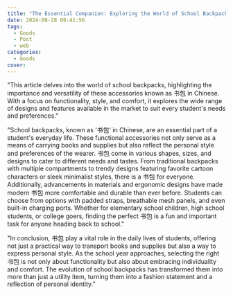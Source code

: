 ```yaml
---
title: "The Essential Companion: Exploring the World of School Backpacks (书包)"
date: 2024-08-28 06:41:56
tags:
  - Goods
  - Post
  - web
categories:
  - Goods
cover: 
---
```


"This article delves into the world of school backpacks, highlighting the importance and versatility of these accessories known as 书包 in Chinese. With a focus on functionality, style, and comfort, it explores the wide range of designs and features available in the market to suit every student's needs and preferences."

"School backpacks, known as '书包' in Chinese, are an essential part of a student's everyday life. These functional accessories not only serve as a means of carrying books and supplies but also reflect the personal style and preferences of the wearer. 书包 come in various shapes, sizes, and designs to cater to different needs and tastes. From traditional backpacks with multiple compartments to trendy designs featuring favorite cartoon characters or sleek minimalist styles, there is a 书包 for everyone. Additionally, advancements in materials and ergonomic designs have made modern 书包 more comfortable and durable than ever before. Students can choose from options with padded straps, breathable mesh panels, and even built-in charging ports. Whether for elementary school children, high school students, or college goers, finding the perfect 书包 is a fun and important task for anyone heading back to school."

"In conclusion, 书包 play a vital role in the daily lives of students, offering not just a practical way to transport books and supplies but also a way to express personal style. As the school year approaches, selecting the right 书包 is not only about functionality but also about embracing individuality and comfort. The evolution of school backpacks has transformed them into more than just a utility item, turning them into a fashion statement and a reflection of personal identity."
